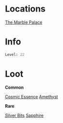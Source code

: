 <!-- TITLE: an azure invader -->

# Locations

[The Marble Palace](marblepalace)

# Info

```perl
Level: 22
```


# Loot

**Common**

[Cosmic Essence](cosmic-essence)
[Amethyst](amethyst)

**Rare**

[Silver Bits](silver-bits)
[Sapphire](sapphire)